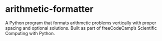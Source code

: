 # arithmetic-formatter
A Python program that formats arithmetic problems vertically with proper spacing and optional solutions. Built as part of freeCodeCamp’s Scientific Computing with Python.
